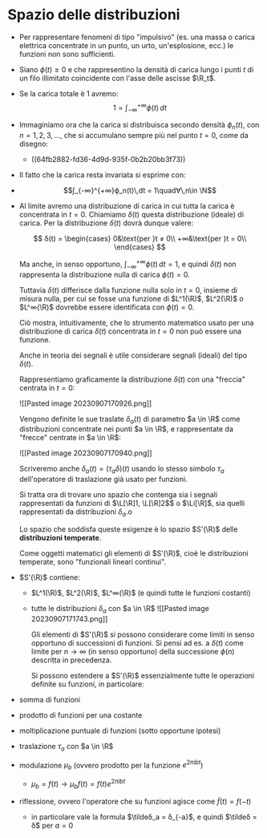 # Spazio delle distribuzioni
- Per rappresentare fenomeni di tipo "impulsivo" (es. una massa o carica elettrica concentrate in un punto, un urto, un'esplosione, ecc.) le funzioni non sono sufficienti.
- Siano $ϕ(t) \ge 0$ e che rappresentino la densità di carica lungo i punti $t$ di un filo illimitato coincidente con l'asse delle ascisse $\R_t$.
- Se la carica totale è 1 avremo:
  $$1 = \int_{-∞}^{+∞}ϕ(t)\,dt$$
- Immaginiamo ora che la carica si distribuisca secondo densità $ϕ_n(t)$, con $n = 1,2,3,…$, che si accumulano sempre più nel punto $t = 0$, come da disegno:
	- ((64fb2882-fd36-4d9d-935f-0b2b20bb3f73))
- Il fatto che la carica resta invariata si esprime con:
- $$∫_{-∞}^{+∞}ϕ_n(t)\,dt = 1\quad∀\,n\in \N$$
- Al limite avremo una distribuzione di carica in cui tutta la carica è concentrata in $t = 0$. Chiamiamo $δ(t)$ questa distribuzione (ideale) di carica. Per la distribuzione $δ(t)$ dovrà dunque valere:
  
  $$
  δ(t) = \begin{cases}
  0&\text{per }t ≠ 0\\
  +∞&\text{per }t = 0\\
  \end{cases}
  $$
  
  Ma anche, in senso opportuno, $\int_{-∞}^{+∞}ϕ(t)\,dt = 1$, e quindi $δ(t)$ non rappresenta la distribuzione nulla di carica $ϕ(t) = 0$.
  
  Tuttavia $δ(t)$ differisce dalla funzione nulla solo in $t=0$, insieme di misura nulla, per cui se fosse una funzione di $L^1(\R)$,  $L^2(\R)$ o $L^∞(\R)$ dovrebbe essere identificata con $ϕ(t) = 0$.
  
  Ciò mostra, intuitivamente, che lo strumento matematico usato per una distribuzione di carica $δ(t)$ concentrata in $t=0$ non può essere una funzione.
  
  Anche in teoria dei segnali è utile considerare segnali (ideali) del tipo $δ(t)$.
  
  Rappresentiamo graficamente la distribuzione $δ(t)$ con una "freccia" centrata in $t=0$:
  
  ![[Pasted image 20230907170926.png]]
  
  Vengono definite le sue traslate $δ_a(t)$ di parametro $a \in \R$ come distribuzioni concentrate nei punti $a \in \R$, e rappresentate da "frecce" centrate in $a \in \R$:
  
  ![[Pasted image 20230907170940.png]]
  
  Scriveremo anche $δ_a(t) = (τ_aδ)(t)$ usando lo stesso simbolo $τ_a$ dell'operatore di traslazione già usato per funzioni.
  
  Si tratta ora di trovare uno spazio che contenga sia i segnali rappresentati da funzioni di $\L[\R]1, \L[\R]2$$ o $\Li[\R]$, sia quelli rappresentati da distribuzioni $δ_a$.o
  
  Lo spazio che soddisfa queste esigenze è lo spazio $S'(\R)$ delle **distribuzioni temperate**.
  
  Come oggetti matematici gli elementi di $S'(\R)$, cioè le distribuzioni temperate, sono "funzionali lineari continui".
- $S'(\R)$ contiene:
	- $L^1(\R)$, $L^2(\R)$, $L^∞(\R)$ (e quindi tutte le funzioni costanti)
	- tutte le distribuzioni $δ_a$ con $a \in \R$
	  ![[Pasted image 20230907171743.png]]
	  
	  Gli elementi di $S'(\R)$ si possono considerare come limiti in senso opportuno di successioni di funzioni.
	  Si pensi ad es. a $δ(t)$ come limite per $n \rightarrow ∞$ (in senso opportuno) della successione $ϕ(n)$ descritta in precedenza.
	  
	  Si possono estendere a $S'(\R)$ essenzialmente tutte le operazioni definite su funzioni, in particolare:
- somma di funzioni
- prodotto di funzioni per una costante
- moltiplicazione puntuale di funzioni (sotto opportune ipotesi)
- traslazione $τ_a$ con $a \in \R$
- modulazione $\mu_b$ (ovvero prodotto per la funzione $e^{2πibt}$)
	- $\mu_b = f(t) \rightarrow \mu_bf(t) = f(t) e^{2πibt}$
- riflessione, ovvero l'operatore che su funzioni agisce come $\tilde{f}(t) = f(-t)$
	- in particolare vale la formula $\tildeδ_a = δ_{-a}$, e quindi $\tildeδ = δ$ per $a = 0$